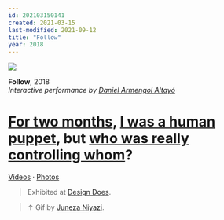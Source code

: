 ```yaml
---
id: 202103150141
created: 2021-03-15
last-modified: 2021-09-12
title: "Follow"
year: 2018
---
```

![](../assets/202103150141.gif)

**Follow**, 2018  
*Interactive performance by [Daniel Armengol Altayó](202103150041)*

# [For two months](202103150213), [I was a human puppet](202103150212), but [who was really controlling whom](202104111329)?

[Videos](202104111617) · [Photos](https://www.flickr.com/photos/danielarmengolaltayo/sets/72157697241622560)  

>Exhibited at [Design Does](202104111437).  

>↑ Gif by [Juneza Niyazi](https://junezaniyazi.medium.com/what-it-means-to-be-human-around-technology-2827aaaf9ce).